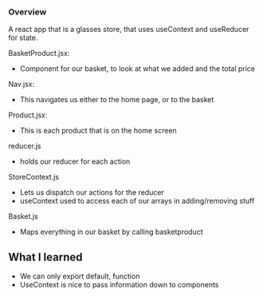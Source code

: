 ### Overview
A react app that is a glasses store, that uses useContext and useReducer for state.

BasketProduct.jsx:
- Component for our basket, to look at what we added and the total price

Nav.jsx:
- This navigates us either to the home page, or to the basket 

Product.jsx:
- This is each product that is on the home screen

reducer.js
- holds our reducer for each action

StoreContext.js
- Lets us dispatch our actions for the reducer 
- useContext used to access each of our arrays in adding/removing stuff

Basket.js
- Maps everything in our basket by calling basketproduct


## What I learned
- We can only export default, function
- UseContext is nice to pass information down to components